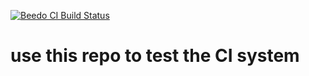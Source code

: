 [![Beedo CI Build Status](https://beedo-ci-buildresults-1lkmus4na7jbi.s3.amazonaws.com/gh/finklabs/test-ci-project/branches/develop/0b522914a461a5400256d5b412fa88e8.svg)](https://beedo-ci-buildresults-1lkmus4na7jbi.s3.amazonaws.com/gh/finklabs/test-ci-project/branches/develop/22802f1e434fb75edcb295cad1537084.html)

# use this repo to test the CI system


